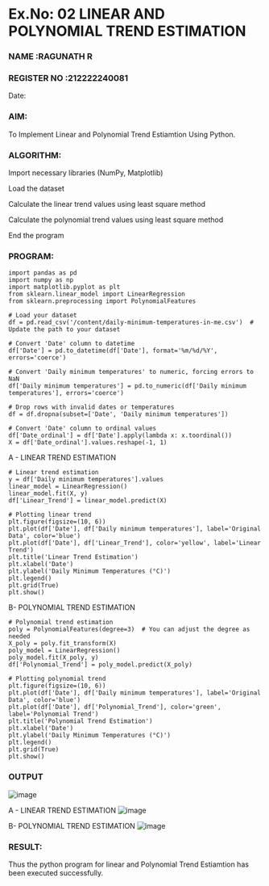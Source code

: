 # Ex.No: 02 LINEAR AND POLYNOMIAL TREND ESTIMATION
### NAME :RAGUNATH R
### REGISTER NO :212222240081
Date:
### AIM:
To Implement Linear and Polynomial Trend Estiamtion Using Python.

### ALGORITHM:
Import necessary libraries (NumPy, Matplotlib)

Load the dataset

Calculate the linear trend values using least square method

Calculate the polynomial trend values using least square method

End the program

### PROGRAM:

```
import pandas as pd
import numpy as np
import matplotlib.pyplot as plt
from sklearn.linear_model import LinearRegression
from sklearn.preprocessing import PolynomialFeatures

# Load your dataset
df = pd.read_csv('/content/daily-minimum-temperatures-in-me.csv')  # Update the path to your dataset

# Convert 'Date' column to datetime
df['Date'] = pd.to_datetime(df['Date'], format='%m/%d/%Y', errors='coerce')

# Convert 'Daily minimum temperatures' to numeric, forcing errors to NaN
df['Daily minimum temperatures'] = pd.to_numeric(df['Daily minimum temperatures'], errors='coerce')

# Drop rows with invalid dates or temperatures
df = df.dropna(subset=['Date', 'Daily minimum temperatures'])

# Convert 'Date' column to ordinal values
df['Date_ordinal'] = df['Date'].apply(lambda x: x.toordinal())
X = df['Date_ordinal'].values.reshape(-1, 1)
```

A - LINEAR TREND ESTIMATION
```
# Linear trend estimation
y = df['Daily minimum temperatures'].values
linear_model = LinearRegression()
linear_model.fit(X, y)
df['Linear_Trend'] = linear_model.predict(X)

# Plotting linear trend
plt.figure(figsize=(10, 6))
plt.plot(df['Date'], df['Daily minimum temperatures'], label='Original Data', color='blue')
plt.plot(df['Date'], df['Linear_Trend'], color='yellow', label='Linear Trend')
plt.title('Linear Trend Estimation')
plt.xlabel('Date')
plt.ylabel('Daily Minimum Temperatures (°C)')
plt.legend()
plt.grid(True)
plt.show()
```


B- POLYNOMIAL TREND ESTIMATION
```
# Polynomial trend estimation
poly = PolynomialFeatures(degree=3)  # You can adjust the degree as needed
X_poly = poly.fit_transform(X)
poly_model = LinearRegression()
poly_model.fit(X_poly, y)
df['Polynomial_Trend'] = poly_model.predict(X_poly)

# Plotting polynomial trend
plt.figure(figsize=(10, 6))
plt.plot(df['Date'], df['Daily minimum temperatures'], label='Original Data', color='blue')
plt.plot(df['Date'], df['Polynomial_Trend'], color='green', label='Polynomial Trend')
plt.title('Polynomial Trend Estimation')
plt.xlabel('Date')
plt.ylabel('Daily Minimum Temperatures (°C)')
plt.legend()
plt.grid(True)
plt.show()
```

### OUTPUT
![image](https://github.com/user-attachments/assets/179d5d1f-9aa1-4309-a587-f63c55d67137)

A - LINEAR TREND ESTIMATION
![image](https://github.com/user-attachments/assets/4b0a30dc-dee6-4c77-ac21-6a2181220671)

B- POLYNOMIAL TREND ESTIMATION
![image](https://github.com/user-attachments/assets/f5603a06-4668-4072-8cf3-0ee4d0156905)


### RESULT:
Thus the python program for linear and Polynomial Trend Estiamtion has been executed successfully.
